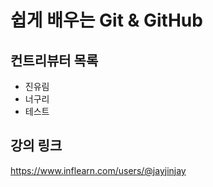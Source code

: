 # 쉽게 배우는 Git & GitHub

## 컨트리뷰터 목록

- 진유림
- 너구리
- 테스트

## 강의 링크
https://www.inflearn.com/users/@jayjinjay
